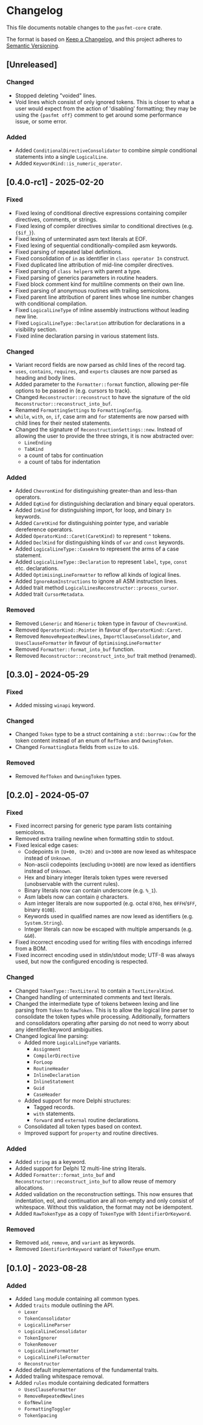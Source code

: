 # Changelog

This file documents notable changes to the `pasfmt-core` crate.

The format is based on [Keep a Changelog](https://keepachangelog.com/en/1.0.0/),
and this project adheres to [Semantic Versioning](https://semver.org/spec/v2.0.0.html).

## [Unreleased]

### Changed

- Stopped deleting "voided" lines.
- Void lines which consist of only ignored tokens.
  This is closer to what a user would expect from the action of 'disabling' formatting; they may
  be using the `{pasfmt off}` comment to get around some performance issue, or some error.

### Added

- Added `ConditionalDirectiveConsolidator` to combine _simple_ conditional statements into a single `LogicalLine`.
- Added `KeywordKind::is_numeric_operator`.

## [0.4.0-rc1] - 2025-02-20

### Fixed

- Fixed lexing of conditional directive expressions containing compiler directives, comments, or strings.
- Fixed lexing of compiler directives similar to conditional directives (e.g. `{$if_}`).
- Fixed lexing of unterminated asm text literals at EOF.
- Fixed lexing of sequential conditionally-compiled asm keywords.
- Fixed parsing of repeated label definitions.
- Fixed consolidation of `in` as identifier in `class operator In` construct.
- Fixed duplicated line attribution of mid-line compiler directives.
- Fixed parsing of `class helper`s with parent a type.
- Fixed parsing of generics parameters in routine headers.
- Fixed block comment kind for multiline comments on their own line.
- Fixed parsing of anonymous routines with trailing semicolons.
- Fixed parent line attribution of parent lines whose line number changes with conditional compilation.
- Fixed `LogicalLineType` of inline assembly instructions without leading new line.
- Fixed `LogicalLineType::Declaration` attribution for declarations in a visibility section.
- Fixed inline declaration parsing in various statement lists.

### Changed

- Variant record fields are now parsed as child lines of the record tag.
- `uses`, `contains`, `requires`, and `exports` clauses are now parsed as heading and body lines.
- Added parameter to the `Formatter::format` function, allowing per-file options to be passed in
  (e.g. cursors to track).
- Changed `Reconstructor::reconstruct` to have the signature of the old `Reconstructor::reconstruct_into_buf`.
- Renamed `FormattingSettings` to `FormattingConfig`.
- `while`, `with`, `on`, `if`, case arm and `for` statements are now parsed with child lines for
  their nested statements.
- Changed the signature of `ReconstructionSettings::new`.
  Instead of allowing the user to provide the three strings, it is now abstracted over:
  - `LineEnding`
  - `TabKind`
  - a count of tabs for continuation
  - a count of tabs for indentation

### Added

- Added `ChevronKind` for distinguishing greater-than and less-than operators.
- Added `EqKind` for distinguishing declaration and binary equal operators.
- Added `InKind` for distinguishing import, for loop, and binary `In` keywords.
- Added `CaretKind` for distinguishing pointer type, and variable dereference operators.
- Added `OperatorKind::Caret(CaretKind)` to represent `^` tokens.
- Added `DeclKind` for distinguishing kinds of `var` and `const` keywords.
- Added `LogicalLineType::CaseArm` to represent the arms of a case statement.
- Added `LogicalLineType::Declaration` to represent `label`, `type`, `const` etc. declarations.
- Added `OptimisingLineFormatter` to reflow all kinds of logical lines.
- Added `IgnoreAsmInstructions` to ignore all ASM instruction lines.
- Added trait method `LogicalLinesReconstructor::process_cursor`.
- Added trait `CursorMetadata`.

### Removed

- Removed `LGeneric` and `RGeneric` token type in favour of `ChevronKind`.
- Removed `OperatorKind::Pointer` in favour of `OperatorKind::Caret`.
- Removed `RemoveRepeatedNewlines`, `ImportClauseConsolidator`, and `UsesClauseFormatter` in favour of `OptimisingLineFormatter`
- Removed `Formatter::format_into_buf` function.
- Removed `Reconstructor::reconstruct_into_buf` trait method (renamed).

## [0.3.0] - 2024-05-29

### Fixed

- Added missing `winapi` keyword.

### Changed

- Changed `Token` type to be a struct containing a `std::borrow::Cow` for the token content instead of
  an enum of `RefToken` and `OwningToken`.
- Changed `FormattingData` fields from `usize` to `u16`.

### Removed

- Removed `RefToken` and `OwningToken` types.

## [0.2.0] - 2024-05-07

### Fixed

- Fixed incorrect parsing for generic type param lists containing semicolons.
- Removed extra trailing newline when formatting stdin to stdout.
- Fixed lexical edge cases:
  - Codepoints in `[U+00, U+20)` and `U+3000` are now lexed as whitespace instead of `Unknown`.
  - Non-ascii codepoints (excluding `U+3000`) are now lexed as identifiers instead of `Unknown`.
  - Hex and binary integer literals token types were reversed (unobservable with the current rules).
  - Binary literals now can contain underscore (e.g. `%_1`).
  - Asm labels now can contain `@` characters.
  - Asm integer literals are now supported (e.g. octal `076O`, hex `0FFH`/`$FF`, binary `010B`).
  - Keywords used in qualified names are now lexed as identifiers (e.g. `System.String`).
  - Integer literals can now be escaped with multiple ampersands (e.g. `&&0`).
- Fixed incorrect encoding used for writing files with encodings inferred from a BOM.
- Fixed incorrect encoding used in stdin/stdout mode; UTF-8 was always used, but now the configured
  encoding is respected.

### Changed

- Changed `TokenType::TextLiteral` to contain a `TextLiteralKind`.
- Changed handling of unterminated comments and text literals.
- Changed the intermediate type of tokens between lexing and line parsing from `Token` to `RawToken`.
  This is to allow the logical line parser to consolidate the token types while processing.
  Additionally, formatters and consolidators operating after parsing do not need to worry about
  any identifier/keyword ambiguities.
- Changed logical line parsing:
  - Added more `LogicalLineType` variants.
    - `Assignment`
    - `CompilerDirective`
    - `ForLoop`
    - `RoutineHeader`
    - `InlineDeclaration`
    - `InlineStatement`
    - `Guid`
    - `CaseHeader`
  - Added support for more Delphi structures:
    - Tagged records.
    - `with` statements.
    - `forward` and `external` routine declarations.
  - Consolidated all token types based on context.
  - Improved support for `property` and routine directives.

### Added

- Added `string` as a keyword.
- Added support for Delphi 12 multi-line string literals.
- Added `Formatter::format_into_buf` and `Reconstructor::reconstruct_into_buf` to allow reuse of memory
  allocations.
- Added validation on the reconstruction settings. This now ensures that indentation, eol, and continuation
  are all non-empty and only consist of whitespace. Without this validation, the format may not be
  idempotent.
- Added `RawTokenType` as a copy of `TokenType` with `IdentifierOrKeyword`.

### Removed

- Removed `add`, `remove`, and `variant` as keywords.
- Removed `IdentifierOrKeyword` variant of `TokenType` enum.

## [0.1.0] - 2023-08-28

### Added

- Added `lang` module containing all common types.
- Added `traits` module outlining the API.
  - `Lexer`
  - `TokenConsolidator`
  - `LogicalLineParser`
  - `LogicalLineConsolidator`
  - `TokenIgnorer`
  - `TokenRemover`
  - `LogicalLineFormatter`
  - `LogicalLineFileFormatter`
  - `Reconstructor`
- Added default implementations of the fundamental traits.
- Added trailing whitespace removal.
- Added `rules` module containing dedicated formatters
  - `UsesClauseFormatter`
  - `RemoveRepeatedNewlines`
  - `EofNewline`
  - `FormattingToggler`
  - `TokenSpacing`
